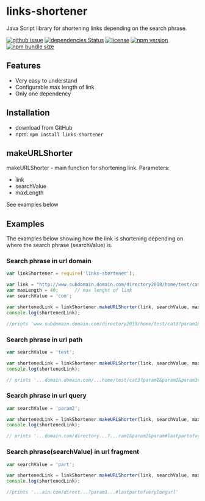 links-shortener
=======================================================================
Java Script library for shortening links depending on the search phrase.


[![github issue](https://img.shields.io/github/issues/izaboj/links-shortener.svg)](https://github.com/izaboj/links-shortener/issues)
[![dependencies Status](https://david-dm.org/izaboj/links-shortener/status.svg)](https://david-dm.org/izaboj/links-shortener)
[![license](https://img.shields.io/github/license/izaboj/links-shortener.svg)](https://opensource.org/licenses/MIT)
[![npm version](https://img.shields.io/npm/v/links-shortener.svg)](https://www.npmjs.com/package/links-shortener)
[![npm bundle size](https://img.shields.io/bundlephobia/min/links-shortener.svg)](https://www.npmjs.com/package/links-shortener)



## Features
* Very easy to understand
* Configurable max length of link
* Only one dependency

## Installation
* download from GitHub
* npm: `npm install links-shortener`

## makeURLShorter
makeURLShorter - main function for shortening link.
Parameters:
* link
* searchValue
* maxLength

See examples below

## Examples
The examples below showing how the link is shortening depending on where the search phrase (searchValue) is.

### Search phrase in url domain
```javascript
var linkShortener = require('links-shortener');

var link = "http://www.subdomain.domain.com/directory2018/home/test/cat3?param1&param2&param3#lastpartofverylongurl";
var maxLength = 40;      // max lenght of link
var searchValue = 'com';

var shortenedLink = linkShortener.makeURLShorter(link, searchValue, maxLength);
console.log(shortenedLink);

//prints 'www.subdomain.domain.com/directory2018/home/test/cat3?param1&param2&param3#lastpartofverylongurl'
```
### Search phrase in url path
```javascript
var searchValue = 'test';

var shortenedLink = linkShortener.makeURLShorter(link, searchValue, maxLength);
console.log(shortenedLink);

// prints '...domain.domain.com/...home/test/cat3?param1&param2&param3#lastpartofverylongurl'    
```
### Search phrase in url query
```javascript
var searchValue = 'param2';

var shortenedLink = linkShortener.makeURLShorter(link, searchValue, maxLength);
console.log(shortenedLink);

// prints '...domain.com/directory...?...ram1&param2&param#lastpartofverylongurl'
```
### Search phrase(searchValue) in url fragment
```javascript
var searchValue = 'part';

var shortenedLink = linkShortener.makeURLShorter(link, searchValue, maxLength);
console.log(shortenedLink);

//prints '...ain.com/direct...?param1...#lastpartofverylongurl'
```
